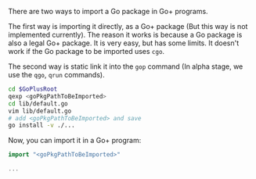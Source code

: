There are two ways to import a Go package in Go+ programs.

The first way is importing it directly, as a Go+ package (But this way is not implemented currently). The reason it works is because a Go package is also a legal Go+ package. It is very easy, but has some limits. It doesn't work if the Go package to be imported uses `cgo`.

The second way is static link it into the `gop` command (In alpha stage, we use the `qgo`, `qrun` commands).

```bash
cd $GoPlusRoot
qexp <goPkgPathToBeImported>
cd lib/default.go
vim lib/default.go
# add <goPkgPathToBeImported> and save
go install -v ./...
```

Now, you can import it in a Go+ program:

```go
import "<goPkgPathToBeImported>"

...
```

